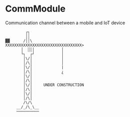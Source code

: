 # CommModule
Communication channel between a mobile and IoT device

```
         ┌┐
         ││
▓▓      /││\
XXXXXXXXXXXXXXXXXXXXXXXXXXXXXXXXXX>
       │  ░░│            │
       └┐  ┌┘            │
        │\/│             │
        │/\│             │
        │\/│             |
        │/\│             ¿
        │\/│
        │/\│
        │\/│     UNDER CONSTRUCTION
        │/\│
        │\/│
        │/\│
        /\/\
     __/_/\_\__
     ────────── 
```
